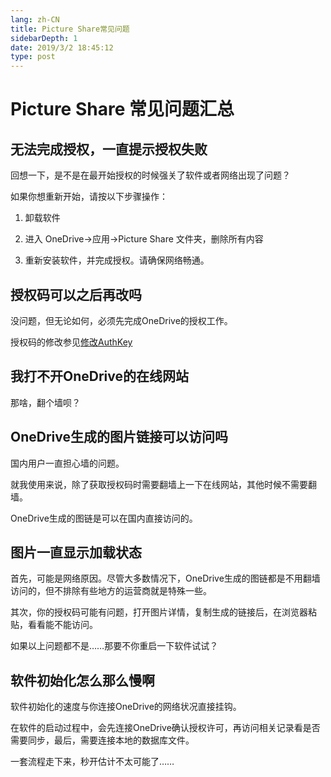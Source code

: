 ```yaml
---
lang: zh-CN
title: Picture Share常见问题
sidebarDepth: 1
date: 2019/3/2 18:45:12
type: post
---
```


# Picture Share 常见问题汇总

## 无法完成授权，一直提示授权失败

回想一下，是不是在最开始授权的时候强关了软件或者网络出现了问题？

如果你想重新开始，请按以下步骤操作：

1. 卸载软件

2. 进入 OneDrive->应用->Picture Share 文件夹，删除所有内容

3. 重新安装软件，并完成授权。请确保网络畅通。

## 授权码可以之后再改吗

没问题，但无论如何，必须先完成OneDrive的授权工作。

授权码的修改参见[修改AuthKey](use.html#其他问题)

## 我打不开OneDrive的在线网站

那啥，翻个墙呗？

## OneDrive生成的图片链接可以访问吗

国内用户一直担心墙的问题。

就我使用来说，除了获取授权码时需要翻墙上一下在线网站，其他时候不需要翻墙。

OneDrive生成的图链是可以在国内直接访问的。

## 图片一直显示加载状态

首先，可能是网络原因。尽管大多数情况下，OneDrive生成的图链都是不用翻墙访问的，但不排除有些地方的运营商就是特殊一些。

其次，你的授权码可能有问题，打开图片详情，复制生成的链接后，在浏览器粘贴，看看能不能访问。

如果以上问题都不是……那要不你重启一下软件试试？

## 软件初始化怎么那么慢啊

软件初始化的速度与你连接OneDrive的网络状况直接挂钩。

在软件的启动过程中，会先连接OneDrive确认授权许可，再访问相关记录看是否需要同步，最后，需要连接本地的数据库文件。

一套流程走下来，秒开估计不太可能了……
